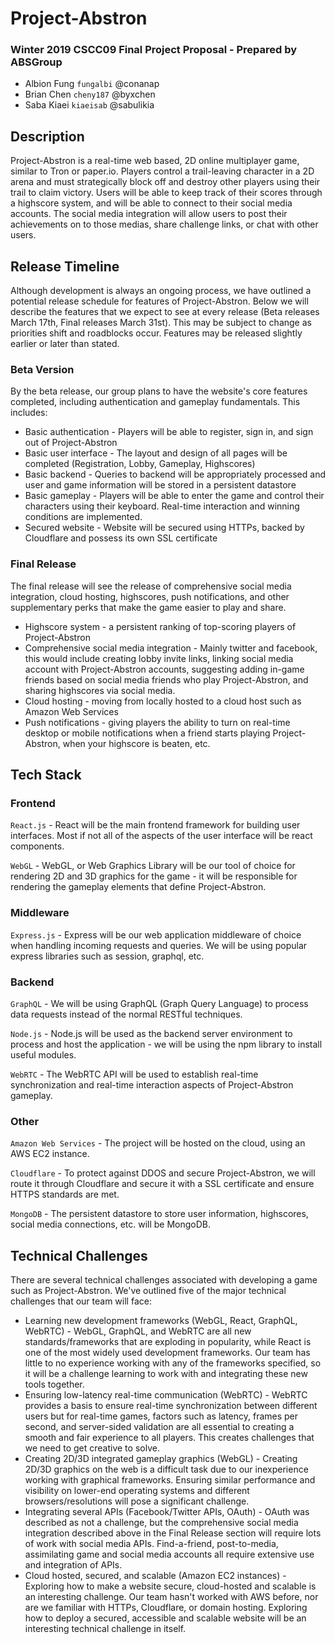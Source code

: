 # Project-Abstron

### Winter 2019 CSCC09 Final Project Proposal - Prepared by ABSGroup
* Albion Fung `fungalbi` @conanap
* Brian Chen `cheny187` @byxchen
* Saba Kiaei `kiaeisab` @sabulikia


## Description
Project-Abstron is a real-time web based, 2D online multiplayer game, similar to Tron or paper.io. Players control a trail-leaving character in a 2D arena and must strategically block off and destroy other players using their trail to claim victory. Users will be able to keep track of their scores through a highscore system, and will be able to connect to their social media accounts. The social media integration will allow users to post their achievements on to those medias, share challenge links, or chat with other users. 

## Release Timeline
Although development is always an ongoing process, we have outlined a potential release schedule for features of Project-Abstron. Below we will describe the features that we expect to see at every release (Beta releases March 17th, Final releases March 31st). This may be subject to change as priorities shift and roadblocks occur. Features may be released slightly earlier or later than stated.

### Beta Version
By the beta release, our group plans to have the website's core features completed, including authentication and gameplay fundamentals. This includes:
- Basic authentication - Players will be able to register, sign in, and sign out of Project-Abstron
- Basic user interface - The layout and design of all pages will be completed (Registration, Lobby, Gameplay, Highscores)
- Basic backend - Queries to backend will be appropriately processed and user and game information will be stored in a persistent datastore
- Basic gameplay - Players will be able to enter the game and control their characters using their keyboard. Real-time interaction and winning conditions are implemented.
- Secured website - Website will be secured using HTTPs, backed by Cloudflare and possess its own SSL certificate

### Final Release
The final release will see the release of comprehensive social media integration, cloud hosting, highscores, push notifications, and other supplementary perks that make the game easier to play and share.
- Highscore system - a persistent ranking of top-scoring players of Project-Abstron
- Comprehensive social media integration - Mainly twitter and facebook, this would include creating lobby invite links, linking social media account with Project-Abstron accounts, suggesting adding in-game friends based on social media friends who play Project-Abstron, and sharing highscores via social media.
- Cloud hosting - moving from locally hosted to a cloud host such as Amazon Web Services
- Push notifications - giving players the ability to turn on real-time desktop or mobile notifications when a friend starts playing Project-Abstron, when your highscore is beaten, etc.

## Tech Stack
### Frontend
`React.js` - React will be the main frontend framework for building user interfaces. Most if not all of the aspects of the user interface will be react components. 

`WebGL` - WebGL, or Web Graphics Library will be our tool of choice for rendering 2D and 3D graphics for the game - it will be responsible for rendering the gameplay elements that define Project-Abstron.

### Middleware
`Express.js` - Express will be our web application middleware of choice when handling incoming requests and queries. We will be using popular express libraries such as session, graphql, etc.

### Backend
`GraphQL` - We will be using GraphQL (Graph Query Language) to process data requests instead of the normal RESTful techniques.

`Node.js` - Node.js will be used as the backend server environment to process and host the application - we will be using the npm library to install useful modules.

`WebRTC` - The WebRTC API will be used to establish real-time synchronization and real-time interaction aspects of Project-Abstron gameplay.

### Other
`Amazon Web Services` - The project will be hosted on the cloud, using an AWS EC2 instance.

`Cloudflare` - To protect against DDOS and secure Project-Abstron, we will route it through Cloudflare and secure it with a SSL certificate and ensure HTTPS standards are met.

`MongoDB` - The persistent datastore to store user information, highscores, social media connections, etc. will be MongoDB.

## Technical Challenges
There are several technical challenges associated with developing a game such as Project-Abstron. We've outlined five of the major technical challenges that our team will face:

- Learning new development frameworks (WebGL, React, GraphQL, WebRTC) -  WebGL, GraphQL, and WebRTC are all new standards/frameworks that are exploding in popularity, while React is one of the most widely used development frameworks. Our team has little to no experience working with any of the frameworks specified, so it will be a challenge learning to work with and integrating these new tools together.
- Ensuring low-latency real-time communication (WebRTC) - WebRTC provides a basis to ensure real-time synchronization between different users but for real-time games, factors such as latency, frames per second, and server-sided validation are all essential to creating a smooth and fair experience to all players. This creates challenges that we need to get creative to solve.
- Creating 2D/3D integrated gameplay graphics (WebGL) - Creating 2D/3D graphics on the web is a difficult task due to our inexperience working with graphical frameworks. Ensuring similar performance and visibility on lower-end operating systems and different browsers/resolutions will pose a significant challenge.
- Integrating several APIs (Facebook/Twitter APIs, OAuth) - OAuth was described as not a challenge, but the comprehensive social media integration described above in the Final Release section will require lots of work with social media APIs. Find-a-friend, post-to-media, assimilating game and social media accounts all require extensive use and integration of APIs.
- Cloud hosted, secured, and scalable (Amazon EC2 instances) - Exploring how to make a website secure, cloud-hosted and scalable is an interesting challenge. Our team hasn't worked with AWS before, nor are we familiar with HTTPs, Cloudflare, or domain hosting. Exploring how to deploy a secured, accessible and scalable website will be an interesting technical challenge in itself.
